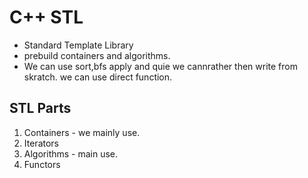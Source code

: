 # C++ STL

- Standard Template Library
- prebuild containers and algorithms.
- We can use sort,bfs apply and quie we cannrather then write from skratch. we can use direct function.

## STL Parts
1) Containers - we mainly use.
2) Iterators 
3) Algorithms - main use.
4) Functors